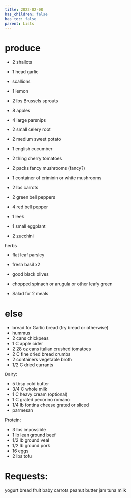 ```yaml
---
title: 2022-02-08
has_children: false
has_toc: false
parent: Lists
---
```



# produce
- 2 shallots
- 1 head garlic
- scallions

- 1 lemon
- 2 lbs Brussels sprouts
- 8 apples
- 4 large parsnips
- 2 small celery root
- 2 medium sweet potato
- 1 english cucumber
- 2 thing cherry tomatoes
- 2 packs fancy mushrooms (fancy?)
- 1 container of criminin or white mushrooms
- 2 lbs carrots
- 2 green bell peppers 
- 4 red bell pepper 
- 1 leek
- 1 small eggplant
- 2 zucchini


herbs
- flat leaf parsley
- fresh basil x2

- good black olives
- chopped spinach or arugula or other leafy green
- Salad for 2 meals


# else
- bread for Garlic bread (fry bread or otherwise)
- hummus
- 2 cans chickpeas
- 1 C apple cider
- 2 28 oz cans italian crushed tomatoes
- 2 C fine dried bread crumbs
- 2 containers vegetable broth
- 1/2 C dried currants

Dairy:
- 5 tbsp cold butter
- 3/4 C whole milk
- 1 C heavy cream (optional)
- 1 C grated pecorino romano
- 1/4 lb fontina cheese grated or sliced
- parmesan


Protein:
- 3 lbs impossible
- 1 lb lean ground beef
- 1/2 lb ground veal
- 1/2 lb ground pork
- 16 eggs
- 2 lbs tofu


# Requests:
yogurt
bread
fruit
baby carrots
peanut butter
jam
tuna
milk

